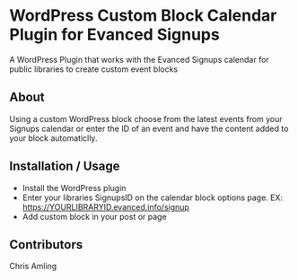 # WordPress Custom Block Calendar Plugin for Evanced Signups
A WordPress Plugin that works with the Evanced Signups calendar for public libraries to create custom event blocks

## About

Using a custom WordPress block choose from the latest events from your Signups calendar or enter the ID of an event and have the content added to your block automaticlly. 


## Installation / Usage

- Install the WordPress plugin
- Enter your libraries SignupsID on the calendar block options page.  EX: https://YOURLIBRARYID.evanced.info/signup
- Add custom block in your post or page


## Contributors

Chris Amling
